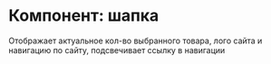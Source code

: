 # Компонент: шапка
Отображает актуальное кол-во выбранного товара, лого сайта и навигацию по сайту, подсвечивает ссылку в навигации
